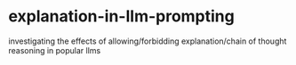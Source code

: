 # explanation-in-llm-prompting
investigating the effects of allowing/forbidding explanation/chain of thought reasoning in popular llms
